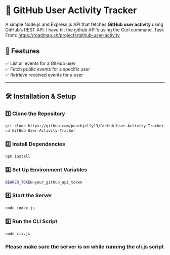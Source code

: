 # 🚀 GitHub User Activity Tracker  

A simple Node.js and Express.js API that fetches **GitHub user activity** using GitHub’s REST API. I have hit the github API's using the Curl command.
Task From: https://roadmap.sh/projects/github-user-activity

## 📌 Features  
✅ List all events for a GitHub user  
✅ Fetch public events for a specific user  
✅ Retrieve received events for a user  

---

## 🛠️ Installation & Setup  

### 1️⃣ Clone the Repository  
```sh
git clone https://github.com/peachjelly13/GitHub-User-Activity-Tracker.git
cd GitHub-User-Activity-Tracker
```
### 2️⃣ Install Dependencies
```sh
npm install
```
### 3️⃣ Set Up Environment Variables
```sh
BEARER_TOKEN=your_github_api_token
```
### 4️⃣ Start the Server
```sh
node index.js
```
### 5️⃣ Run the CLI Script
```sh
node cli.js
```

### Please make sure the server is on while running the cli.js script 
